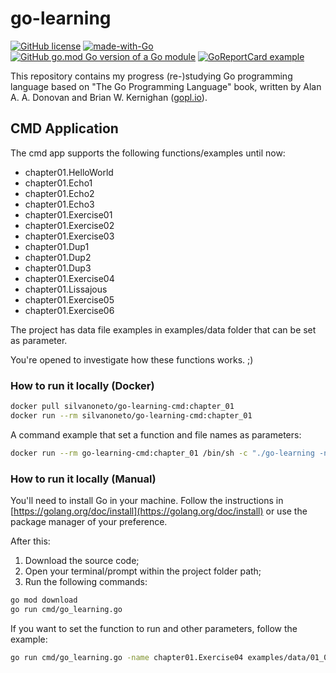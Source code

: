 # go-learning

[![GitHub license](https://img.shields.io/github/license/silvanoneto/go-learning.svg)](https://github.com/silvanoneto/go-learning/blob/chapter_01/LICENSE)
[![made-with-Go](https://img.shields.io/badge/Made%20with-Go-1f425f.svg)](http://golang.org)
[![GitHub go.mod Go version of a Go module](https://img.shields.io/github/go-mod/go-version/silvanoneto/go-learning.svg)](https://github.com/silvanoneto/go-learning)
[![GoReportCard example](https://goreportcard.com/badge/github.com/silvanoneto/go-learning)](https://goreportcard.com/report/github.com/silvanoneto/go-learning)


This repository contains my progress (re-)studying Go programming language based on "The Go Programming Language" book, written by Alan A. A. Donovan and Brian W. Kernighan ([gopl.io](https://www.gopl.io/ "The Go Programming Language")).

## CMD Application

The cmd app supports the following functions/examples until now:

- chapter01.HelloWorld
- chapter01.Echo1
- chapter01.Echo2
- chapter01.Echo3
- chapter01.Exercise01
- chapter01.Exercise02
- chapter01.Exercise03
- chapter01.Dup1
- chapter01.Dup2
- chapter01.Dup3
- chapter01.Exercise04
- chapter01.Lissajous
- chapter01.Exercise05
- chapter01.Exercise06

The project has data file examples in examples/data folder that can be set as parameter.

You're opened to investigate how these functions works. ;)

### How to run it locally (Docker)

```sh
docker pull silvanoneto/go-learning-cmd:chapter_01
docker run --rm silvanoneto/go-learning-cmd:chapter_01
```

A command example that set a function and file names as parameters:

```sh
docker run --rm go-learning-cmd:chapter_01 /bin/sh -c "./go-learning -name chapter01.Exercise04 examples/data/01_03_dup_file1.txt examples/data/01_03_dup_file2.txt"
```

### How to run it locally (Manual)

You'll need to install Go in your machine. Follow the instructions in [https://golang.org/doc/install](https://golang.org/doc/install) or use the package manager of your preference.

After this:
1. Download the source code;
2. Open your terminal/prompt within the project folder path;
3. Run the following commands:
```sh
go mod download
go run cmd/go_learning.go
```

If you want to set the function to run and other parameters, follow the example:
```sh
go run cmd/go_learning.go -name chapter01.Exercise04 examples/data/01_03_dup_file1.txt examples/data/01_03_dup_file2.txt
```
